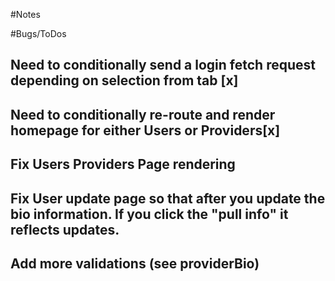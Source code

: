 #Notes

#Bugs/ToDos

Need to conditionally send a login fetch request depending on selection from tab [x]
--
Need to conditionally re-route and render homepage for either Users or Providers[x]
--
Fix Users Providers Page rendering
-- 
Fix User update page so that after you update the bio information. If you click the "pull info" it reflects updates. 
--
Add more validations (see providerBio)
--



